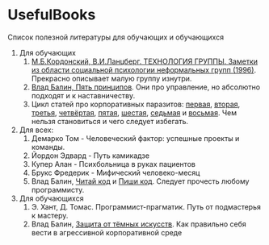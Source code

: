 # UsefulBooks
Список полезной литературы для обучающих и обучающихся

1. Для обучающих
    1. [М.Б.Кордонский, В.И.Ланцберг. ТЕХНОЛОГИЯ ГРУППЫ. Заметки из области социальной психологии неформальных групп (1996)](http://lib.ru/INDEXLESS/tg/index.htm). Прекрасно описывает малую группу изнутри.
    1. [Влад Балин, Пять принципов](https://gaperton.livejournal.com/50778.html). Они про управление, но абсолютно подходят и к наставничеству. 
    1. Цикл статей про корпоративных паразитов: [первая](http://www.eldar.com/node/68), [вторая](http://www.eldar.com/node/70), [третья](http://www.eldar.com/node/71), [четвёртая](http://www.eldar.com/node/107), [пятая](http://www.eldar.com/node/184), [шестая](http://www.eldar.com/node/194), [седьмая](http://www.eldar.com/node/206) и [восьмая](http://www.eldar.com/node/283). Чем нельзя становиться и чего следует избегать.
1. Для всех: 
    1. Демарко Том - Человеческий фактор: успешные проекты и команды. 
    1. Йордон Эдвард - Путь камикадзе
    1. Купер Алан - Психбольница в руках пациентов
    1. Брукс Фредерик - Мифический человеко-месяц
    1. Влад Балин, [Читай код](https://gaperton.livejournal.com/32772.html) и [Пиши код](https://gaperton.livejournal.com/35460.html). Следует прочесть любому программисту.
1. Для обучающихся
    1. Э. Хант, Д. Томас. Программист-прагматик. Путь от подмастерья к мастеру.
    1. Влад Балин, [Защита от тёмных искусств](https://www.google.ru/search?q=%D0%B1%D0%B0%D0%BB%D0%B8%D0%BD%20%D0%B7%D0%B0%D1%89%D0%B8%D1%82%D0%B0%20%D0%BE%D1%82%20%D1%82%D0%B5%D0%BC%D0%BD%D1%8B%D1%85%20%D0%B8%D1%81%D0%BA%D1%83%D1%81%D1%81%D1%82%D0%B2). Как правильно себя вести в агрессивной корпоративной среде
